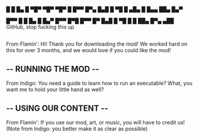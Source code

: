 █ █ █▄ █ ▀█▀ ▀█▀ ▀█▀ █   █▀▀ █▀▄ 
█▄█ █ ▀█  █  ▄█▄  █  █▄▄ ██▄ █▄▀ 

█▀▀ █ █ █▄ █ █▄▀ █▀▀ █▀█ █▀▀ 
█▀  █▄█ █ ▀█ █ █ ██▄ █▀▄ ▄██
GitHub, stop fucking this up

## 
From Flamin': Hi! Thank you for downloading the mod! We worked hard on this for over 3 months, and we would love if you could like the mod!


## -- RUNNING THE MOD --

From Indigo: You need a guide to learn how to run an executable? What, you want me to hold your little hand as well?


## -- USING OUR CONTENT --

From Flamin': If you use our mod, art, or music, you will have to credit us!
(Note from Indigo: you better make it as clear as possible)

